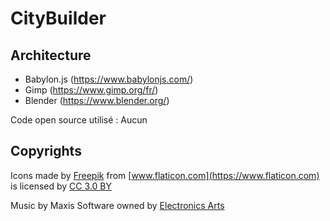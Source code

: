 # CityBuilder

## Architecture

- Babylon.js (https://www.babylonjs.com/)
- Gimp (https://www.gimp.org/fr/)
- Blender (https://www.blender.org/)

Code open source utilisé : Aucun

## Copyrights

Icons made by [Freepik](www.freepik.com) from [www.flaticon.com](https://www.flaticon.com) is licensed by [CC 3.0 BY](http://creativecommons.org/licenses/by/3.0/)

Music by Maxis Software owned by [Electronics Arts](https://www.ea.com)
